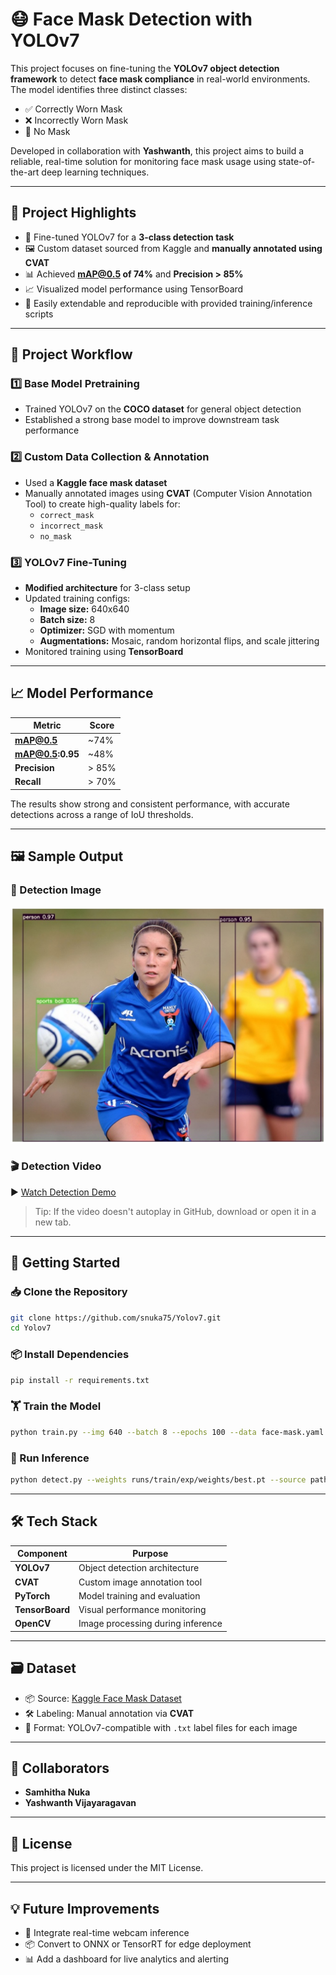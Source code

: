 # 😷 Face Mask Detection with YOLOv7

This project focuses on fine-tuning the **YOLOv7 object detection framework** to detect **face mask compliance** in real-world environments. The model identifies three distinct classes:

- ✅ Correctly Worn Mask  
- ❌ Incorrectly Worn Mask  
- 🚫 No Mask  

Developed in collaboration with **Yashwanth**, this project aims to build a reliable, real-time solution for monitoring face mask usage using state-of-the-art deep learning techniques.

---

## 📌 Project Highlights

- 🧠 Fine-tuned YOLOv7 for a **3-class detection task**
- 🖼️ Custom dataset sourced from Kaggle and **manually annotated using CVAT**
- 📊 Achieved **mAP@0.5 of 74%** and **Precision > 85%**
- 📈 Visualized model performance using TensorBoard
- 🔁 Easily extendable and reproducible with provided training/inference scripts

---

## 🔧 Project Workflow

### 1️⃣ Base Model Pretraining
- Trained YOLOv7 on the **COCO dataset** for general object detection
- Established a strong base model to improve downstream task performance

### 2️⃣ Custom Data Collection & Annotation
- Used a **Kaggle face mask dataset**
- Manually annotated images using **CVAT** (Computer Vision Annotation Tool) to create high-quality labels for:
  - `correct_mask`
  - `incorrect_mask`
  - `no_mask`

### 3️⃣ YOLOv7 Fine-Tuning
- **Modified architecture** for 3-class setup
- Updated training configs:
  - **Image size:** 640x640  
  - **Batch size:** 8  
  - **Optimizer:** SGD with momentum  
  - **Augmentations:** Mosaic, random horizontal flips, and scale jittering
- Monitored training using **TensorBoard**

---

## 📈 Model Performance

| Metric              | Score              |
|---------------------|--------------------|
| **mAP@0.5**         | ~74%               |
| **mAP@0.5:0.95**    | ~48%               |
| **Precision**       | > 85%              |
| **Recall**          | > 70%              |

The results show strong and consistent performance, with accurate detections across a range of IoU thresholds.

---

## 🖼️ Sample Output

### 📸 Detection Image

![Detection Output](img2.png)

### 🎬 Detection Video

▶️ [Watch Detection Demo](road%20(2).mp4)

> Tip: If the video doesn't autoplay in GitHub, download or open it in a new tab.

---

## 🚀 Getting Started

### 📥 Clone the Repository
```bash
git clone https://github.com/snuka75/Yolov7.git
cd Yolov7
```

### 📦 Install Dependencies
```bash
pip install -r requirements.txt
```

### 🏋️ Train the Model
```bash
python train.py --img 640 --batch 8 --epochs 100 --data face-mask.yaml --cfg yolov7-face_mask.yaml --weights yolov7.pt
```

### 🎯 Run Inference
```bash
python detect.py --weights runs/train/exp/weights/best.pt --source path/to/image_or_video
```

---

## 🛠️ Tech Stack

| Component     | Purpose                           |
|---------------|------------------------------------|
| **YOLOv7**     | Object detection architecture     |
| **CVAT**       | Custom image annotation tool      |
| **PyTorch**    | Model training and evaluation     |
| **TensorBoard**| Visual performance monitoring     |
| **OpenCV**     | Image processing during inference |

---

## 🗃️ Dataset

- 📦 Source: [Kaggle Face Mask Dataset](https://www.kaggle.com/)
- 🛠️ Labeling: Manual annotation via **CVAT**
- 📁 Format: YOLOv7-compatible with `.txt` label files for each image

---

## 🙌 Collaborators

- **Samhitha Nuka**  
- **Yashwanth Vijayaragavan**

---

## 📄 License

This project is licensed under the MIT License.

---

## 💡 Future Improvements

- 🔁 Integrate real-time webcam inference
- 📦 Convert to ONNX or TensorRT for edge deployment
- 📊 Add a dashboard for live analytics and alerting
